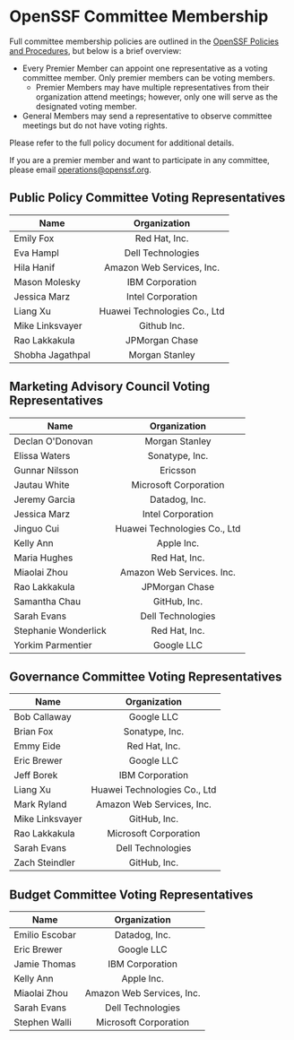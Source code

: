 # OpenSSF Committee Membership
Full committee membership policies are outlined in the [OpenSSF Policies and Procedures](https://github.com/ossf/foundation/blob/main/OpenSSF%20Policies%20and%20Procedures.md), but below is a brief overview:
- Every Premier Member can appoint one representative as a voting committee member. Only premier members can be voting members.
  - Premier Members may have multiple representatives from their organization attend meetings; however, only one will serve as the designated voting member.
- General Members may send a representative to observe committee meetings but do not have voting rights.

Please refer to the full policy document for additional details. 

If you are a premier member and want to participate in any committee, please email operations@openssf.org.

## Public Policy Committee Voting Representatives

|  Name | Organization |
|----------------|:------------------:|
|Emily Fox| Red Hat, Inc.|
|Eva Hampl| Dell Technologies|
|Hila Hanif| Amazon Web Services, Inc.|
|Mason Molesky| IBM Corporation|
|Jessica Marz| Intel Corporation|
|Liang Xu| Huawei Technologies Co., Ltd|
|Mike Linksvayer| Github Inc.|
|Rao Lakkakula| JPMorgan Chase|
|Shobha Jagathpal| Morgan Stanley|


## Marketing Advisory Council Voting Representatives

|  Name | Organization |
|----------------|:------------------:|
|Declan O'Donovan| Morgan Stanley|
|Elissa Waters| Sonatype, Inc.|
|Gunnar Nilsson| Ericsson|
|Jautau White| Microsoft Corporation|
|Jeremy Garcia| Datadog, Inc.|
|Jessica Marz| Intel Corporation|
|Jinguo Cui| Huawei Technologies Co., Ltd|
|Kelly Ann| Apple Inc.|
|Maria Hughes| Red Hat, Inc.|
|Miaolai Zhou| Amazon Web Services. Inc.|
|Rao Lakkakula| JPMorgan Chase|
|Samantha Chau| GitHub, Inc.|
|Sarah Evans| Dell Technologies|
|Stephanie Wonderlick| Red Hat, Inc.|
|Yorkim Parmentier| Google LLC|


## Governance Committee Voting Representatives

|  Name | Organization |
|----------------|:------------------:|
|Bob Callaway| Google LLC|
|Brian Fox| Sonatype, Inc.|
|Emmy Eide| Red Hat, Inc.|
|Eric Brewer| Google LLC|
|Jeff Borek| IBM Corporation|
|Liang Xu| Huawei Technologies Co., Ltd|
|Mark Ryland| Amazon Web Services, Inc.|
|Mike Linksvayer| GitHub, Inc.|
|Rao Lakkakula| Microsoft Corporation|
|Sarah Evans| Dell Technologies|
|Zach Steindler| GitHub, Inc.|


## Budget Committee Voting Representatives

|  Name | Organization |
|----------------|:------------------:|
|Emilio Escobar| Datadog, Inc.|
|Eric Brewer| Google LLC|
|Jamie Thomas| IBM Corporation|
|Kelly Ann| Apple Inc.|
|Miaolai Zhou| Amazon Web Services, Inc.|
|Sarah Evans| Dell Technologies|
|Stephen Walli| Microsoft Corporation|
